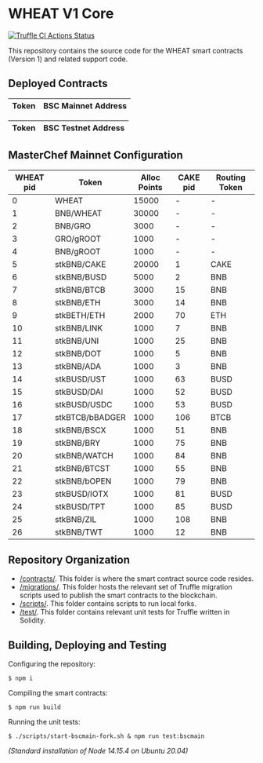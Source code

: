 # WHEAT V1 Core

[![Truffle CI Actions Status](https://github.com/GrowthDeFi/wheat-v1-core/workflows/Truffle%20CI/badge.svg)](https://github.com/GrowthDeFi/wheat-v1-core/actions)

This repository contains the source code for the WHEAT smart contracts
(Version 1) and related support code.

## Deployed Contracts

| Token         | BSC Mainnet Address                                                                                                   |
| ------------- | --------------------------------------------------------------------------------------------------------------------- |

| Token         | BSC Testnet Address                                                                                                   |
| ------------- | --------------------------------------------------------------------------------------------------------------------- |

## MasterChef Mainnet Configuration

| WHEAT pid | Token           | Alloc Points | CAKE pid | Routing Token |
| ----------| --------------- | -------------|--------- | ------------- |
| 0         | WHEAT           | 15000        | -        | -             |
| 1         | BNB/WHEAT       | 30000        | -        | -             |
| 2         | BNB/GRO         | 3000         | -        | -             |
| 3         | GRO/gROOT       | 1000         | -        | -             |
| 4         | BNB/gROOT       | 1000         | -        | -             |
| 5         | stkBNB/CAKE     | 20000        | 1        | CAKE          |
| 6         | stkBNB/BUSD     | 5000         | 2        | BNB           |
| 7         | stkBNB/BTCB     | 3000         | 15       | BNB           |
| 8         | stkBNB/ETH      | 3000         | 14       | BNB           |
| 9         | stkBETH/ETH     | 2000         | 70       | ETH           |
| 10        | stkBNB/LINK     | 1000         | 7        | BNB           |
| 11        | stkBNB/UNI      | 1000         | 25       | BNB           |
| 12        | stkBNB/DOT      | 1000         | 5        | BNB           |
| 13        | stkBNB/ADA      | 1000         | 3        | BNB           |
| 14        | stkBUSD/UST     | 1000         | 63       | BUSD          |
| 15        | stkBUSD/DAI     | 1000         | 52       | BUSD          |
| 16        | stkBUSD/USDC    | 1000         | 53       | BUSD          |
| 17        | stkBTCB/bBADGER | 1000         | 106      | BTCB          |
| 18        | stkBNB/BSCX     | 1000         | 51       | BNB           |
| 19        | stkBNB/BRY      | 1000         | 75       | BNB           |
| 20        | stkBNB/WATCH    | 1000         | 84       | BNB           |
| 21        | stkBNB/BTCST    | 1000         | 55       | BNB           |
| 22        | stkBNB/bOPEN    | 1000         | 79       | BNB           |
| 23        | stkBUSD/IOTX    | 1000         | 81       | BUSD          |
| 24        | stkBUSD/TPT     | 1000         | 85       | BUSD          |
| 25        | stkBNB/ZIL      | 1000         | 108      | BNB           |
| 26        | stkBNB/TWT      | 1000         | 12       | BNB           |

## Repository Organization

* [/contracts/](contracts). This folder is where the smart contract source code
  resides.
* [/migrations/](migrations). This folder hosts the relevant set of Truffle
  migration scripts used to publish the smart contracts to the blockchain.
* [/scripts/](scripts). This folder contains scripts to run local forks.
* [/test/](test). This folder contains relevant unit tests for Truffle written
  in Solidity.

## Building, Deploying and Testing

Configuring the repository:

    $ npm i

Compiling the smart contracts:

    $ npm run build

Running the unit tests:

    $ ./scripts/start-bscmain-fork.sh & npm run test:bscmain

_(Standard installation of Node 14.15.4 on Ubuntu 20.04)_
